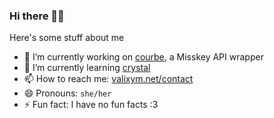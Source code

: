 ### Hi there 🏳️‍⚧️

Here's some stuff about me

- 🔭 I’m currently working on [courbe](https://github.com/whimsicorp/courbe), a Misskey API wrapper
- 🌱 I’m currently learning [crystal](https://crystal-lang.org/)
- 📫 How to reach me: [valixym.net/contact](https://valixym.net/contact)
- 😄 Pronouns: `she/her`
- ⚡ Fun fact: I have no fun facts :3 
